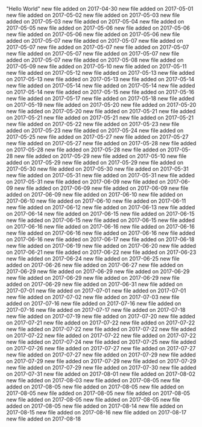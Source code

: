 "Hello World" 
new file added on 2017-04-30 
new file added on 2017-05-01 
new file added on 2017-05-02 
new file added on 2017-05-03 
new file added on 2017-05-03 
new file added on 2017-05-04 
new file added on 2017-05-05 
new file added on 2017-05-06 
new file added on 2017-05-06 
new file added on 2017-05-06 
new file added on 2017-05-06 
new file added on 2017-05-07 
new file added on 2017-05-07 
new file added on 2017-05-07 
new file added on 2017-05-07 
new file added on 2017-05-07 
new file added on 2017-05-07 
new file added on 2017-05-07 
new file added on 2017-05-07 
new file added on 2017-05-08 
new file added on 2017-05-09 
new file added on 2017-05-10 
new file added on 2017-05-11 
new file added on 2017-05-12 
new file added on 2017-05-13 
new file added on 2017-05-13 
new file added on 2017-05-13 
new file added on 2017-05-14 
new file added on 2017-05-14 
new file added on 2017-05-14 
new file added on 2017-05-14 
new file added on 2017-05-15 
new file added on 2017-05-16 
new file added on 2017-05-17 
new file added on 2017-05-18 
new file added on 2017-05-19 
new file added on 2017-05-20 
new file added on 2017-05-20 
new file added on 2017-05-20 
new file added on 2017-05-21 
new file added on 2017-05-21 
new file added on 2017-05-21 
new file added on 2017-05-21 
new file added on 2017-05-22 
new file added on 2017-05-23 
new file added on 2017-05-23 
new file added on 2017-05-24 
new file added on 2017-05-25 
new file added on 2017-05-27 
new file added on 2017-05-27 
new file added on 2017-05-27 
new file added on 2017-05-28 
new file added on 2017-05-28 
new file added on 2017-05-28 
new file added on 2017-05-28 
new file added on 2017-05-29 
new file added on 2017-05-10 
new file added on 2017-05-29 
new file added on 2017-05-29 
new file added on 2017-05-30 
new file added on 2017-05-30 
new file added on 2017-05-31 
new file added on 2017-05-31 
new file added on 2017-05-31 
new file added on 2017-05-31 
new file added on 2017-06-09 
new file added on 2017-06-09 
new file added on 2017-06-09 
new file added on 2017-06-09 
new file added on 2017-06-09 
new file added on 2017-06-10 
new file added on 2017-06-10 
new file added on 2017-06-10 
new file added on 2017-06-11 
new file added on 2017-06-12 
new file added on 2017-06-13 
new file added on 2017-06-14 
new file added on 2017-06-15 
new file added on 2017-06-15 
new file added on 2017-06-15 
new file added on 2017-06-15 
new file added on 2017-06-16 
new file added on 2017-06-16 
new file added on 2017-06-16 
new file added on 2017-06-16 
new file added on 2017-06-16 
new file added on 2017-06-16 
new file added on 2017-06-17 
new file added on 2017-06-18 
new file added on 2017-06-19 
new file added on 2017-06-20 
new file added on 2017-06-21 
new file added on 2017-06-22 
new file added on 2017-06-23 
new file added on 2017-06-24 
new file added on 2017-06-25 
new file added on 2017-06-26 
new file added on 2017-06-27 
new file added on 2017-06-29 
new file added on 2017-06-29 
new file added on 2017-06-29 
new file added on 2017-06-29 
new file added on 2017-06-29 
new file added on 2017-06-29 
new file added on 2017-06-31 
new file added on 2017-07-01 
new file added on 2017-07-01 
new file added on 2017-07-01 
new file added on 2017-07-02 
new file added on 2017-07-03 
new file added on 2017-07-16 
new file added on 2017-07-16 
new file added on 2017-07-16 
new file added on 2017-07-17 
new file added on 2017-07-18 
new file added on 2017-07-19 
new file added on 2017-07-20 
new file added on 2017-07-21 
new file added on 2017-07-22 
new file added on 2017-07-22 
new file added on 2017-07-22 
new file added on 2017-07-22 
new file added on 2017-07-22 
new file added on 2017-07-22 
new file added on 2017-07-22 
new file added on 2017-07-24 
new file added on 2017-07-25 
new file added on 2017-07-26 
new file added on 2017-07-27 
new file added on 2017-07-27 
new file added on 2017-07-27 
new file added on 2017-07-29 
new file added on 2017-07-29 
new file added on 2017-07-29 
new file added on 2017-07-29 
new file added on 2017-07-29 
new file added on 2017-07-30 
new file added on 2017-07-31 
new file added on 2017-08-01 
new file added on 2017-08-02 
new file added on 2017-08-03 
new file added on 2017-08-05 
new file added on 2017-08-05 
new file added on 2017-08-05 
new file added on 2017-08-05 
new file added on 2017-08-05 
new file added on 2017-08-05 
new file added on 2017-08-05 
new file added on 2017-08-05 
new file added on 2017-08-05 
new file added on 2017-08-14 
new file added on 2017-08-15 
new file added on 2017-08-16 
new file added on 2017-08-17 
new file added on 2017-08-18 
